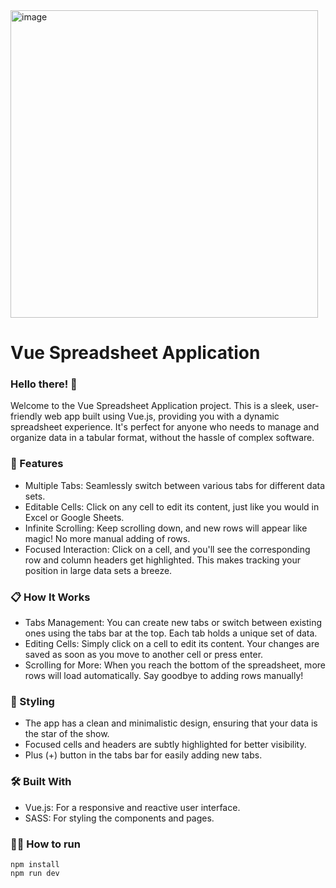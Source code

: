 <img width="492" alt="image" src="https://github.com/davislyu/FrontendSpreadSheetsProj/assets/27707434/d1c4f553-bc29-495f-a1ea-b7c423e3e3e2">

# Vue Spreadsheet Application

### Hello there! 👋 
Welcome to the Vue Spreadsheet Application project. 
This is a sleek, user-friendly web app built using Vue.js, providing you with a dynamic spreadsheet experience. It's perfect for anyone who needs to manage and organize data in a tabular format, without the hassle of complex software.

### 🚀 Features
- Multiple Tabs: Seamlessly switch between various tabs for different data sets.
- Editable Cells: Click on any cell to edit its content, just like you would in Excel or Google Sheets.
- Infinite Scrolling: Keep scrolling down, and new rows will appear like magic! No more manual adding of rows.
- Focused Interaction: Click on a cell, and you'll see the corresponding row and column headers get highlighted. This makes tracking your position in large data sets a breeze.

### 📋 How It Works
- Tabs Management: You can create new tabs or switch between existing ones using the tabs bar at the top. Each tab holds a unique set of data.
- Editing Cells: Simply click on a cell to edit its content. Your changes are saved as soon as you move to another cell or press enter.
- Scrolling for More: When you reach the bottom of the spreadsheet, more rows will load automatically. Say goodbye to adding rows manually!

### 🎨 Styling
- The app has a clean and minimalistic design, ensuring that your data is the star of the show.
- Focused cells and headers are subtly highlighted for better visibility.
- Plus (+) button in the tabs bar for easily adding new tabs.

### 🛠 Built With
- Vue.js: For a responsive and reactive user interface.
- SASS: For styling the components and pages.

### 🏃🏼 How to run
```
npm install
npm run dev 
```
